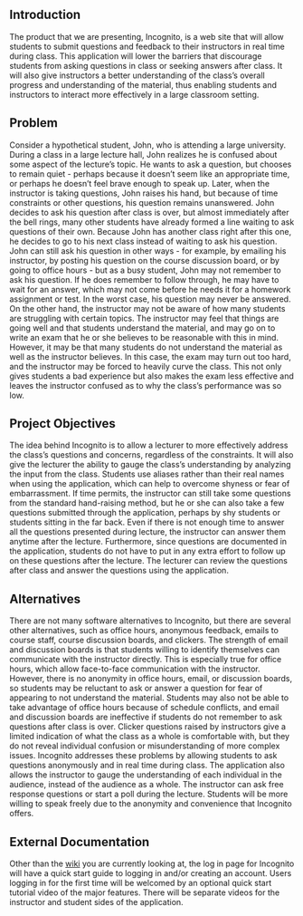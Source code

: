 ## Introduction ##
The product that we are presenting, Incognito, is a web site that will allow students to submit questions and feedback to their instructors in real time during class. This application will lower the barriers that discourage students from asking questions in class or seeking answers after class. It will also give instructors a better understanding of the class’s overall progress and understanding of the material, thus enabling students and instructors to interact more effectively in a large classroom setting.
## Problem ##
Consider a hypothetical student, John, who is attending a large university. During a class in a large lecture hall, John realizes he is confused about some aspect of the lecture’s topic. He wants to ask a question, but chooses to remain quiet - perhaps because it doesn’t seem like an appropriate time, or perhaps he doesn’t feel brave enough to speak up. Later, when the instructor is taking questions, John raises his hand, but because of time constraints or other questions, his question remains unanswered. John decides to ask his question after class is over, but almost immediately after the bell rings, many other students have already formed a line waiting to ask questions of their own. Because John has another class right after this one, he decides to go to his next class instead of waiting to ask his question. John can still ask his question in other ways - for example, by emailing his instructor, by posting his question on the course discussion board, or by going to office hours - but as a busy student, John may not remember to ask his question. If he does remember to follow through, he may have to wait for an answer, which may not come before he needs it for a homework assignment or test. In the worst case, his question may never be answered.
On the other hand, the instructor may not be aware of how many students are struggling with certain topics. The instructor may feel that things are going well and that students understand the material, and may go on to write an exam that he or she believes to be reasonable with this in mind. However, it may be that many students do not understand the material as well as the instructor believes. In this case, the exam may turn out too hard, and the instructor may be forced to heavily curve the class. This not only gives students a bad experience but also makes the exam less effective and leaves the instructor confused as to why the class’s performance was so low.
## Project Objectives ##
The idea behind Incognito is to allow a lecturer to more effectively address the class’s questions and concerns, regardless of the constraints. It will also give the lecturer the ability to gauge the class’s understanding by analyzing the input from the class. Students use aliases rather than their real names when using the application, which can help to overcome shyness or fear of embarrassment. If time permits, the instructor can still take some questions from the standard hand-raising method, but he or she can also take a few questions submitted through the application, perhaps by shy students or students sitting in the far back. Even if there is not enough time to answer all the questions presented during lecture, the instructor can answer them anytime after the lecture. Furthermore, since questions are documented in the application, students do not have to put in any extra effort to follow up on these questions after the lecture. The lecturer can review the questions after class and answer the questions using the application.
## Alternatives ##
There are not many software alternatives to Incognito, but there are several other alternatives, such as office hours, anonymous feedback, emails to course staff, course discussion boards, and clickers. The strength of email and discussion boards is that students willing to identify themselves can communicate with the instructor directly. This is especially true for office hours, which allow face-to-face communication with the instructor. However, there is no anonymity in office hours, email, or discussion boards, so students may be reluctant to ask or answer a question for fear of appearing to not understand the material. Students may also not be able to take advantage of office hours because of schedule conflicts, and email and discussion boards are ineffective if students do not remember to ask questions after class is over. Clicker questions raised by instructors give a limited indication of what the class as a whole is comfortable with, but they do not reveal individual confusion or misunderstanding of more complex issues.
Incognito addresses these problems by allowing students to ask questions anonymously and in real time during class. The application also allows the instructor to gauge the understanding of each individual in the audience, instead of the audience as a whole. The instructor can ask free response questions or start a poll during the lecture. Students will be more willing to speak freely due to the anonymity and convenience that Incognito offers.

## External Documentation ##
Other than the [wiki](http://code.google.com/p/classroom-presenter/wiki/HomePage) you are currently looking at, the log in page for Incognito will have a quick start guide to logging in and/or creating an account. Users logging in for the first time will be welcomed by an optional quick start tutorial video of the major features. There will be separate videos for the instructor and student sides of the application.